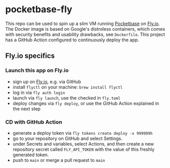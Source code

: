 # pocketbase-fly

This repo can be used to spin up a slim VM running [Pocketbase](https://pocketbase.io) on [Fly.io](https://fly.io).
The Docker image is based on Google's distroless containers, which comes with security benefits and usability drawbacks, see `Dockerfile`.
This project has a GitHub Action configured to continuously deploy the app.

## Fly.io specifics

### Launch this app on Fly.io

- sign up on [Fly.io](https://fly.io), e.g. via GitHub
- install `flyctl` on your machine: `brew install flyctl`
- log in via `fly auth login`
- launch via  `fly launch`, use the checked in `fly.toml`
- deploy changes via `fly deploy`, or use the GitHub Action explained in the next step

### CD with GitHub Action

- generate a deploy token via `fly tokens create deploy -x 999999h`
- go to your repository on GitHub and select Settings.
- under Secrets and variables, select Actions, and then create a new repository secret called `FLY_API_TOKEN` with the value of this freshly generated token.
- push to `main` or merge a pull request to `main`
